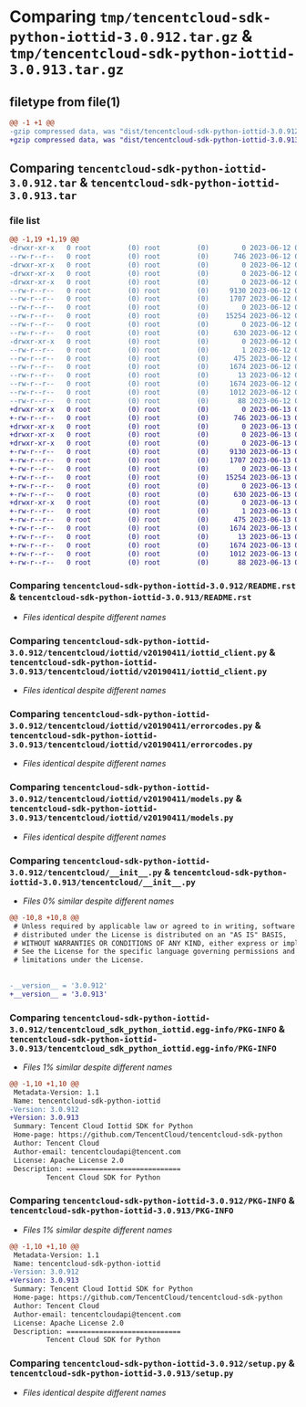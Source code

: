 # Comparing `tmp/tencentcloud-sdk-python-iottid-3.0.912.tar.gz` & `tmp/tencentcloud-sdk-python-iottid-3.0.913.tar.gz`

## filetype from file(1)

```diff
@@ -1 +1 @@
-gzip compressed data, was "dist/tencentcloud-sdk-python-iottid-3.0.912.tar", last modified: Mon Jun 12 03:06:07 2023, max compression
+gzip compressed data, was "dist/tencentcloud-sdk-python-iottid-3.0.913.tar", last modified: Tue Jun 13 02:13:37 2023, max compression
```

## Comparing `tencentcloud-sdk-python-iottid-3.0.912.tar` & `tencentcloud-sdk-python-iottid-3.0.913.tar`

### file list

```diff
@@ -1,19 +1,19 @@
-drwxr-xr-x   0 root         (0) root         (0)        0 2023-06-12 03:06:07.000000 tencentcloud-sdk-python-iottid-3.0.912/
--rw-r--r--   0 root         (0) root         (0)      746 2023-06-12 03:06:07.000000 tencentcloud-sdk-python-iottid-3.0.912/README.rst
-drwxr-xr-x   0 root         (0) root         (0)        0 2023-06-12 03:06:07.000000 tencentcloud-sdk-python-iottid-3.0.912/tencentcloud/
-drwxr-xr-x   0 root         (0) root         (0)        0 2023-06-12 03:06:07.000000 tencentcloud-sdk-python-iottid-3.0.912/tencentcloud/iottid/
-drwxr-xr-x   0 root         (0) root         (0)        0 2023-06-12 03:06:07.000000 tencentcloud-sdk-python-iottid-3.0.912/tencentcloud/iottid/v20190411/
--rw-r--r--   0 root         (0) root         (0)     9130 2023-06-12 03:06:07.000000 tencentcloud-sdk-python-iottid-3.0.912/tencentcloud/iottid/v20190411/iottid_client.py
--rw-r--r--   0 root         (0) root         (0)     1707 2023-06-12 03:06:07.000000 tencentcloud-sdk-python-iottid-3.0.912/tencentcloud/iottid/v20190411/errorcodes.py
--rw-r--r--   0 root         (0) root         (0)        0 2023-06-12 03:06:07.000000 tencentcloud-sdk-python-iottid-3.0.912/tencentcloud/iottid/v20190411/__init__.py
--rw-r--r--   0 root         (0) root         (0)    15254 2023-06-12 03:06:07.000000 tencentcloud-sdk-python-iottid-3.0.912/tencentcloud/iottid/v20190411/models.py
--rw-r--r--   0 root         (0) root         (0)        0 2023-06-12 03:06:07.000000 tencentcloud-sdk-python-iottid-3.0.912/tencentcloud/iottid/__init__.py
--rw-r--r--   0 root         (0) root         (0)      630 2023-06-12 03:06:07.000000 tencentcloud-sdk-python-iottid-3.0.912/tencentcloud/__init__.py
-drwxr-xr-x   0 root         (0) root         (0)        0 2023-06-12 03:06:07.000000 tencentcloud-sdk-python-iottid-3.0.912/tencentcloud_sdk_python_iottid.egg-info/
--rw-r--r--   0 root         (0) root         (0)        1 2023-06-12 03:06:07.000000 tencentcloud-sdk-python-iottid-3.0.912/tencentcloud_sdk_python_iottid.egg-info/dependency_links.txt
--rw-r--r--   0 root         (0) root         (0)      475 2023-06-12 03:06:07.000000 tencentcloud-sdk-python-iottid-3.0.912/tencentcloud_sdk_python_iottid.egg-info/SOURCES.txt
--rw-r--r--   0 root         (0) root         (0)     1674 2023-06-12 03:06:07.000000 tencentcloud-sdk-python-iottid-3.0.912/tencentcloud_sdk_python_iottid.egg-info/PKG-INFO
--rw-r--r--   0 root         (0) root         (0)       13 2023-06-12 03:06:07.000000 tencentcloud-sdk-python-iottid-3.0.912/tencentcloud_sdk_python_iottid.egg-info/top_level.txt
--rw-r--r--   0 root         (0) root         (0)     1674 2023-06-12 03:06:07.000000 tencentcloud-sdk-python-iottid-3.0.912/PKG-INFO
--rw-r--r--   0 root         (0) root         (0)     1012 2023-06-12 03:06:07.000000 tencentcloud-sdk-python-iottid-3.0.912/setup.py
--rw-r--r--   0 root         (0) root         (0)       88 2023-06-12 03:06:07.000000 tencentcloud-sdk-python-iottid-3.0.912/setup.cfg
+drwxr-xr-x   0 root         (0) root         (0)        0 2023-06-13 02:13:37.000000 tencentcloud-sdk-python-iottid-3.0.913/
+-rw-r--r--   0 root         (0) root         (0)      746 2023-06-13 02:13:37.000000 tencentcloud-sdk-python-iottid-3.0.913/README.rst
+drwxr-xr-x   0 root         (0) root         (0)        0 2023-06-13 02:13:37.000000 tencentcloud-sdk-python-iottid-3.0.913/tencentcloud/
+drwxr-xr-x   0 root         (0) root         (0)        0 2023-06-13 02:13:37.000000 tencentcloud-sdk-python-iottid-3.0.913/tencentcloud/iottid/
+drwxr-xr-x   0 root         (0) root         (0)        0 2023-06-13 02:13:37.000000 tencentcloud-sdk-python-iottid-3.0.913/tencentcloud/iottid/v20190411/
+-rw-r--r--   0 root         (0) root         (0)     9130 2023-06-13 02:13:37.000000 tencentcloud-sdk-python-iottid-3.0.913/tencentcloud/iottid/v20190411/iottid_client.py
+-rw-r--r--   0 root         (0) root         (0)     1707 2023-06-13 02:13:37.000000 tencentcloud-sdk-python-iottid-3.0.913/tencentcloud/iottid/v20190411/errorcodes.py
+-rw-r--r--   0 root         (0) root         (0)        0 2023-06-13 02:13:37.000000 tencentcloud-sdk-python-iottid-3.0.913/tencentcloud/iottid/v20190411/__init__.py
+-rw-r--r--   0 root         (0) root         (0)    15254 2023-06-13 02:13:37.000000 tencentcloud-sdk-python-iottid-3.0.913/tencentcloud/iottid/v20190411/models.py
+-rw-r--r--   0 root         (0) root         (0)        0 2023-06-13 02:13:37.000000 tencentcloud-sdk-python-iottid-3.0.913/tencentcloud/iottid/__init__.py
+-rw-r--r--   0 root         (0) root         (0)      630 2023-06-13 02:13:37.000000 tencentcloud-sdk-python-iottid-3.0.913/tencentcloud/__init__.py
+drwxr-xr-x   0 root         (0) root         (0)        0 2023-06-13 02:13:37.000000 tencentcloud-sdk-python-iottid-3.0.913/tencentcloud_sdk_python_iottid.egg-info/
+-rw-r--r--   0 root         (0) root         (0)        1 2023-06-13 02:13:37.000000 tencentcloud-sdk-python-iottid-3.0.913/tencentcloud_sdk_python_iottid.egg-info/dependency_links.txt
+-rw-r--r--   0 root         (0) root         (0)      475 2023-06-13 02:13:37.000000 tencentcloud-sdk-python-iottid-3.0.913/tencentcloud_sdk_python_iottid.egg-info/SOURCES.txt
+-rw-r--r--   0 root         (0) root         (0)     1674 2023-06-13 02:13:37.000000 tencentcloud-sdk-python-iottid-3.0.913/tencentcloud_sdk_python_iottid.egg-info/PKG-INFO
+-rw-r--r--   0 root         (0) root         (0)       13 2023-06-13 02:13:37.000000 tencentcloud-sdk-python-iottid-3.0.913/tencentcloud_sdk_python_iottid.egg-info/top_level.txt
+-rw-r--r--   0 root         (0) root         (0)     1674 2023-06-13 02:13:37.000000 tencentcloud-sdk-python-iottid-3.0.913/PKG-INFO
+-rw-r--r--   0 root         (0) root         (0)     1012 2023-06-13 02:13:37.000000 tencentcloud-sdk-python-iottid-3.0.913/setup.py
+-rw-r--r--   0 root         (0) root         (0)       88 2023-06-13 02:13:37.000000 tencentcloud-sdk-python-iottid-3.0.913/setup.cfg
```

### Comparing `tencentcloud-sdk-python-iottid-3.0.912/README.rst` & `tencentcloud-sdk-python-iottid-3.0.913/README.rst`

 * *Files identical despite different names*

### Comparing `tencentcloud-sdk-python-iottid-3.0.912/tencentcloud/iottid/v20190411/iottid_client.py` & `tencentcloud-sdk-python-iottid-3.0.913/tencentcloud/iottid/v20190411/iottid_client.py`

 * *Files identical despite different names*

### Comparing `tencentcloud-sdk-python-iottid-3.0.912/tencentcloud/iottid/v20190411/errorcodes.py` & `tencentcloud-sdk-python-iottid-3.0.913/tencentcloud/iottid/v20190411/errorcodes.py`

 * *Files identical despite different names*

### Comparing `tencentcloud-sdk-python-iottid-3.0.912/tencentcloud/iottid/v20190411/models.py` & `tencentcloud-sdk-python-iottid-3.0.913/tencentcloud/iottid/v20190411/models.py`

 * *Files identical despite different names*

### Comparing `tencentcloud-sdk-python-iottid-3.0.912/tencentcloud/__init__.py` & `tencentcloud-sdk-python-iottid-3.0.913/tencentcloud/__init__.py`

 * *Files 0% similar despite different names*

```diff
@@ -10,8 +10,8 @@
 # Unless required by applicable law or agreed to in writing, software
 # distributed under the License is distributed on an "AS IS" BASIS,
 # WITHOUT WARRANTIES OR CONDITIONS OF ANY KIND, either express or implied.
 # See the License for the specific language governing permissions and
 # limitations under the License.
 
 
-__version__ = '3.0.912'
+__version__ = '3.0.913'
```

### Comparing `tencentcloud-sdk-python-iottid-3.0.912/tencentcloud_sdk_python_iottid.egg-info/PKG-INFO` & `tencentcloud-sdk-python-iottid-3.0.913/tencentcloud_sdk_python_iottid.egg-info/PKG-INFO`

 * *Files 1% similar despite different names*

```diff
@@ -1,10 +1,10 @@
 Metadata-Version: 1.1
 Name: tencentcloud-sdk-python-iottid
-Version: 3.0.912
+Version: 3.0.913
 Summary: Tencent Cloud Iottid SDK for Python
 Home-page: https://github.com/TencentCloud/tencentcloud-sdk-python
 Author: Tencent Cloud
 Author-email: tencentcloudapi@tencent.com
 License: Apache License 2.0
 Description: ============================
         Tencent Cloud SDK for Python
```

### Comparing `tencentcloud-sdk-python-iottid-3.0.912/PKG-INFO` & `tencentcloud-sdk-python-iottid-3.0.913/PKG-INFO`

 * *Files 1% similar despite different names*

```diff
@@ -1,10 +1,10 @@
 Metadata-Version: 1.1
 Name: tencentcloud-sdk-python-iottid
-Version: 3.0.912
+Version: 3.0.913
 Summary: Tencent Cloud Iottid SDK for Python
 Home-page: https://github.com/TencentCloud/tencentcloud-sdk-python
 Author: Tencent Cloud
 Author-email: tencentcloudapi@tencent.com
 License: Apache License 2.0
 Description: ============================
         Tencent Cloud SDK for Python
```

### Comparing `tencentcloud-sdk-python-iottid-3.0.912/setup.py` & `tencentcloud-sdk-python-iottid-3.0.913/setup.py`

 * *Files identical despite different names*


